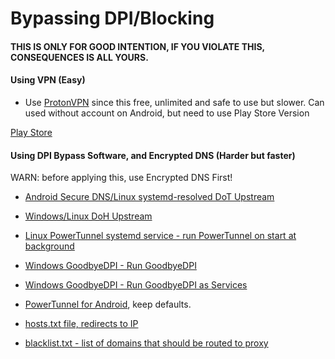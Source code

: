# Bypassing DPI/Blocking
#### THIS IS ONLY FOR GOOD INTENTION, IF YOU VIOLATE THIS, CONSEQUENCES IS ALL YOURS.

#### Using VPN (Easy)

- Use [ProtonVPN](https://protonvpn.com/) since this free, unlimited and safe to use but slower. Can used without account on Android, but need to use Play Store Version

[Play Store](https://play.google.com/store/apps/details?id=ch.protonvpn.android)

#### Using DPI Bypass Software, and Encrypted DNS (Harder but faster)
WARN: before applying this, use Encrypted DNS First!

- [Android Secure DNS/Linux systemd-resolved DoT Upstream](https://github.com/arfshl/adblock-dns-config/blob/main/docs/android-resolvers.md)

- [Windows/Linux DoH Upstream](https://github.com/arfshl/adblock-dns-config/blob/main/docs/dns-resolvers.md)

- [Linux PowerTunnel systemd service - run PowerTunnel on start at background](https://github.com/arfshl/bypassdpi/blob/main/powertunnel/powertunnel.service)
- [Windows GoodbyeDPI - Run GoodbyeDPI](https://github.com/arfshl/bypassdpi/blob/main/goodbyedpi/run_idn.cmd)
- [Windows GoodbyeDPI - Run GoodbyeDPI as Services](https://github.com/arfshl/bypassdpi/blob/main/goodbyedpi/service_install_idn.cmd)

- [PowerTunnel for Android](https://github.com/krlvm/powertunnel-android), keep defaults.

- [hosts.txt file, redirects to IP](https://raw.githubusercontent.com/arfshl/bypassdpi/main/hosts.txt)

- [blacklist.txt - list of domains that should be routed to proxy](https://raw.githubusercontent.com/arfshl/bypassdpi/main/blacklist.txt)
